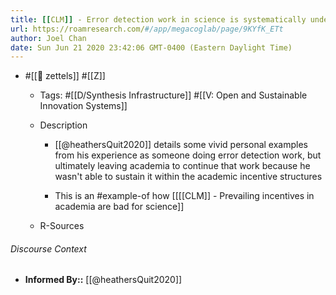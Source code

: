 ```yaml
---
title: [[CLM]] - Error detection work in science is systematically undervalued
url: https://roamresearch.com/#/app/megacoglab/page/9KYfK_ETt
author: Joel Chan
date: Sun Jun 21 2020 23:42:06 GMT-0400 (Eastern Daylight Time)
---
```


- #[[🌲 zettels]] #[[Z]]

    - Tags: #[[D/Synthesis Infrastructure]] #[[V: Open and Sustainable Innovation Systems]]

    - Description

        - [[@heathersQuit2020]] details some vivid personal examples from his experience as someone doing error detection work, but ultimately leaving academia to continue that work because he wasn't able to sustain it within the academic incentive structures

        - This is an #example-of how [[[[CLM]] - Prevailing incentives in academia are bad for science]]

    - R-Sources

###### Discourse Context

- **Informed By::** [[@heathersQuit2020]]
